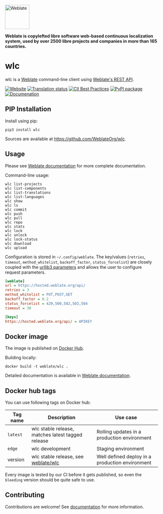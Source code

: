 <a href="https://weblate.org/"><img alt="Weblate" src="https://s.weblate.org/cdn/Logo-Darktext-borders.png" height="80px" /></a>

**Weblate is copylefted libre software web-based continuous localization system,
used by over 2500 libre projects and companies in more than 165 countries.**

# wlc

wlc is a [Weblate](https://weblate.org/) command-line client using [Weblate's REST API](https://docs.weblate.org/en/latest/api.html).

[![Website](https://img.shields.io/badge/website-weblate.org-blue.svg)](https://weblate.org/)
[![Translation status](https://hosted.weblate.org/widgets/weblate/-/svg-badge.svg)](https://hosted.weblate.org/engage/weblate/?utm_source=widget)
[![CII Best Practices](https://bestpractices.coreinfrastructure.org/projects/552/badge)](https://bestpractices.coreinfrastructure.org/projects/552)
[![PyPI package](https://img.shields.io/pypi/v/wlc.svg)](https://pypi.org/project/wlc/)
[![Documenation](https://readthedocs.org/projects/weblate/badge/)](https://docs.weblate.org/en/latest/wlc.html)

## PIP Installation

Install using pip:

```console
pip3 install wlc
```

Sources are available at <https://github.com/WeblateOrg/wlc>.

## Usage

Please see [Weblate documentation](https://docs.weblate.org/en/latest/wlc.html) for more complete documentation.

Command-line usage:

```console
wlc list-projects
wlc list-components
wlc list-translations
wlc list-languages
wlc show
wlc ls
wlc commit
wlc push
wlc pull
wlc repo
wlc stats
wlc lock
wlc unlock
wlc lock-status
wlc download
wlc upload
```

Configuration is stored in `~/.config/weblate`. The key/values (`retries`,
`timeout`, `method_whitelist`, `backoff_factor`, `status_forcelist`) are closely
coupled with the [urllib3 parameters](https://urllib3.readthedocs.io/en/latest/reference/urllib3.util.html) and allows the user to configure request
parameters.

```ini
[weblate]
url = https://hosted.weblate.org/api/
retries = 3
method_whitelist = PUT,POST,GET
backoff_factor = 0.2
status_forcelist = 429,500,502,503,504
timeout = 30

[keys]
https://hosted.weblate.org/api/ = APIKEY
```

## Docker image

The image is published on [Docker Hub](https://hub.docker.com/r/weblate/wlc).

Building locally:

```console
docker build -t weblate/wlc .
```

Detailed documentation is available in [Weblate documentation](https://docs.weblate.org/en/latest/wlc.html#docker-wlc).

## Docker hub tags

You can use following tags on Docker hub:

| Tag name | Description                                                                       | Use case                                        |
| -------- | --------------------------------------------------------------------------------- | ----------------------------------------------- |
| `latest` | wlc stable release, matches latest tagged release                                 | Rolling updates in a production environment     |
| `edge`   | wlc development                                                                   | Staging environment                             |
| version  | wlc stable release, see [weblate/wlc](https://hub.docker.com/r/weblate/wlc/tags/) | Well defined deploy in a production environment |

Every image is tested by our CI before it gets published, so even the `bleeding` version should be quite safe to use.

## Contributing

Contributions are welcome! See [documentation](https://docs.weblate.org/en/latest/contributing/modules.html) for more information.
